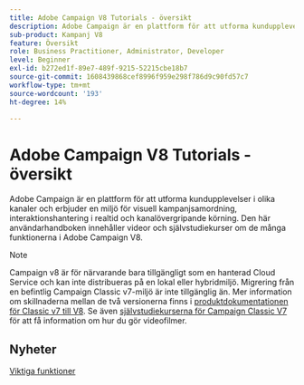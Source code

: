 ```yaml
---
title: Adobe Campaign V8 Tutorials - översikt
description: Adobe Campaign är en plattform för att utforma kundupplevelser i olika kanaler och erbjuder en miljö för visuell kampanjsamordning, interaktionshantering i realtid och kanalövergripande körning. Den här användarhandboken innehåller videor och självstudiekurser om de många funktioner och möjligheter som finns i Adobe Campaign Standard.
sub-product: Kampanj V8
feature: Översikt
role: Business Practitioner, Administrator, Developer
level: Beginner
exl-id: b272ed1f-89e7-489f-9215-52215cbe18b7
source-git-commit: 1608439868cef8996f959e298f786d9c90fd57c7
workflow-type: tm+mt
source-wordcount: '193'
ht-degree: 14%

---
```


# Adobe Campaign V8 Tutorials - översikt

Adobe Campaign är en plattform för att utforma kundupplevelser i olika kanaler och erbjuder en miljö för visuell kampanjsamordning, interaktionshantering i realtid och kanalövergripande körning. Den här användarhandboken innehåller videor och självstudiekurser om de många funktionerna i Adobe Campaign V8.

>[!NOTE]
> Campaign v8 är för närvarande bara tillgängligt som en hanterad Cloud Service och kan inte distribueras på en lokal eller hybridmiljö. Migrering från en befintlig Campaign Classic v7-miljö är inte tillgänglig än.
>Mer information om skillnaderna mellan de två versionerna finns i [produktdokumentationen för Classic v7 till V8](https://experienceleague.adobe.com/docs/campaign/campaign-classic/start/capability-matrix.html?lang=en#start). Se även [självstudiekurserna för Campaign Classic V7](https://experienceleague.adobe.com/docs/campaign-classic-learn/tutorials/overview.html?lang=sv) för att få information om hur du gör videofilmer.

## Nyheter

[Viktiga funktioner](https://experienceleague.adobe.com/docs/campaign/campaign-classic/start/whats-new.html?lang=en#start)

